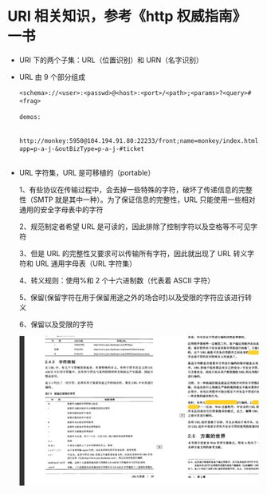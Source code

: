 # URI 相关知识，参考《http 权威指南》一书

- URI 下的两个子集：URL（位置识别）和 URN（名字识别）

- URL 由 9 个部分组成

  ```
  <schema>://<user>:<passwd>@<host>:<port>/<path>;<params>?<query>#<frag>

  demos:

      http://monkey:5950@104.194.91.80:22233/front;name=monkey/index.html;age=12?app=p-a-j-&outBizType=p-a-j-#ticket


  ```

- URL 字符集，URL 是可移植的（portable）

  1、有些协议在传输过程中，会去掉一些特殊的字符，破坏了传递信息的完整性（SMTP 就是其中一种）。为了保证信息的完整性，URL 只能使用一些相对通用的安全字母表中的字符

  2、规范制定者希望 URL 是可读的，因此排除了控制字符以及空格等不可见字符

  3、但是 URL 的完整性又要求可以传输所有字符，因此就出现了 URL 转义字符和 URL 通用字母表（URL 字符集）

  4、转义规则：使用%和 2 个十六进制数（代表着 ASCII 字符）

  5、保留(保留字符在用于保留用途之外的场合时)以及受限的字符应该进行转义

  6、保留以及受限的字符

  !["保留以及受限的字符"](./url.png)
